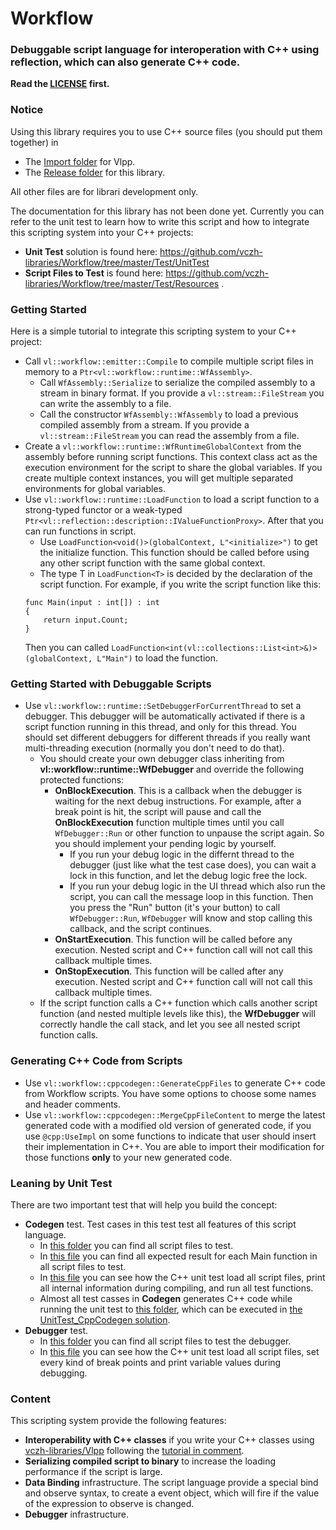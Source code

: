 # Workflow
### Debuggable script language for interoperation with C++ using reflection, which can also generate C++ code.

**Read the [LICENSE](https://github.com/vczh-libraries/Workflow/blob/master/LICENSE.md) first.**

### Notice

Using this library requires you to use C++ source files (you should put them together) in

* The [Import folder](https://github.com/vczh-libraries/Workflow/tree/master/Import) for Vlpp.
* The [Release folder](https://github.com/vczh-libraries/Workflow/tree/master/Release) for this library.

All other files are for librari development only.

The documentation for this library has not been done yet. Currently you can refer to the unit test to learn how to write this script and how to integrate this scripting system into your C++ projects:

* **Unit Test** solution is found here: https://github.com/vczh-libraries/Workflow/tree/master/Test/UnitTest
* **Script Files to Test** is found here: https://github.com/vczh-libraries/Workflow/tree/master/Test/Resources . 

### Getting Started
Here is a simple tutorial to integrate this scripting system to your C++ project:

* Call `vl::workflow::emitter::Compile` to compile multiple script files in memory to a `Ptr<vl::workflow::runtime::WfAssembly>`.
    * Call `WfAssembly::Serialize` to serialize the compiled assembly to a stream in binary format. If you provide a `vl::stream::FileStream` you can write the assembly to a file.
    * Call the constructor `WfAssembly::WfAssembly` to load a previous compiled assembly from a stream. If you provide a `vl::stream::FileStream` you can read the assembly from a file.
* Create a `vl::workflow::runtime::WfRuntimeGlobalContext` from the assembly before running script functions. This context class act as the execution environment for the script to share the global variables. If you create multiple context instances, you will get multiple separated environments for global variables.
* Use `vl::workflow::runtime::LoadFunction` to load a script function to a strong-typed functor or a weak-typed `Ptr<vl::reflection::description::IValueFunctionProxy>`. After that you can run functions in script.
    * Use `LoadFunction<void()>(globalContext, L"<initialize>")` to get the initialize function. This function should be called before using any other script function with the same global context.
    * The type T in `LoadFunction<T>` is decided by the declaration of the script function. For example, if you write the script function like this:
    ```
    func Main(input : int[]) : int
    {
        return input.Count;
    }
    ```
    Then you can called `LoadFunction<int(vl::collections::List<int>&)>(globalContext, L"Main")` to load the function.

### Getting Started with Debuggable Scripts
* Use `vl::workflow::runtime::SetDebuggerForCurrentThread` to set a debugger. This debugger will be automatically activated if there is a script function running in this thread, and only for this thread. You should set different debuggers for different threads if you really want multi-threading execution (normally you don't need to do that).
    * You should create your own debugger class inheriting from **vl::workflow::runtime::WfDebugger** and override the following protected functions:
        * **OnBlockExecution**. This is a callback when the debugger is waiting for the next debug instructions. For example, after a break point is hit, the script will pause and call the **OnBlockExecution** function multiple times until you call `WfDebugger::Run` or other function to unpause the script again. So you should implement your pending logic by yourself.
            * If you run your debug logic in the differnt thread to the debugger (just like what the test case does), you can wait a lock in this function, and let the debug logic free the lock.
            * If you run your debug logic in the UI thread which also run the script, you can call the message loop in this function. Then you press the "Run" button (it's your button) to call `WfDebugger::Run`, `WfDebugger` will know and stop calling this callback, and the script continues.
        * **OnStartExecution**. This function will be called before any execution. Nested script and C++ function call will not call this callback multiple times.
        * **OnStopExecution**. This function will be called after any execution. Nested script and C++ function call will not call this callback multiple times.
    * If the script function calls a C++ function which calls another script function (and nested multiple levels like this), the **WfDebugger** will correctly handle the call stack, and let you see all nested script function calls.
    
### Generating C++ Code from Scripts
* Use `vl::workflow::cppcodegen::GenerateCppFiles` to generate C++ code from Workflow scripts. You have some options to choose some names and header comments.
* Use `vl::workflow::cppcodegen::MergeCppFileContent` to merge the latest generated code with a modified old version of generated code, if you use `@cpp:UseImpl` on some functions to indicate that user should insert their implementation in C++. You are able to import their modification for those functions **only** to your new generated code.

### Leaning by Unit Test
There are two important test that will help you build the concept:
* **Codegen** test. Test cases in this test test all features of this script language.
  * In [this folder](https://github.com/vczh-libraries/Workflow/tree/master/Test/Resources/Codegen) you can find all script files to test.
  * In [this file](https://github.com/vczh-libraries/Workflow/blob/master/Test/Resources/IndexCodegen.txt) you can find all expected result for each Main function in all script files to test.
  * In [this file](https://github.com/vczh-libraries/Workflow/blob/master/Test/Source/TestCodegen.cpp) you can see how the C++ unit test load all script files, print all internal information during compiling, and run all test functions.
  * Almost all test casses in **Codegen** generates C++ code while running the unit test to [this folder](https://github.com/vczh-libraries/Workflow/tree/master/Test/SourceCppGen), which can be executed in [the UnitTest_CppCodegen solution](https://github.com/vczh-libraries/Workflow/tree/master/Test/UnitTest/UnitTest_CppCodegen).
* **Debugger** test.
  * In [this folder](https://github.com/vczh-libraries/Workflow/tree/master/Test/Resources/Debugger) you can find all script files to test the debugger.
  * In [this file](https://github.com/vczh-libraries/Workflow/blob/master/Test/Source/TestDebugger.cpp) you can see how the C++ unit test load all script files, set every kind of break points and print variable values during debugging.

### Content
This scripting system provide the following features:
* **Interoperability with C++ classes** if you write your C++ classes using [vczh-libraries/Vlpp](https://github.com/vczh-libraries/Vlpp) following the [tutorial in comment](http://www.gaclib.net/Document.html#~/index/vl.reflection.Description`1/symbol/::vl::reflection::Description`1).
* **Serializing compiled script to binary** to increase the loading performance if the script is large.
* **Data Binding** infrastructure. The script language provide a special bind and observe syntax, to create a event object, which will fire if the value of the expression to observe is changed.
* **Debugger** infrastructure.
